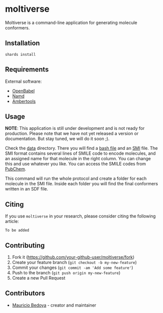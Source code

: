 # moltiverse

Moltiverse is a command-line application for generating molecule conformers.

## Installation

```
shards install
```

## Requirements
External software:
- [OpenBabel](https://openbabel.org)
- [Namd](https://www.ks.uiuc.edu/Research/namd/)
- [Ambertools](https://ambermd.org/AmberTools.php)

## Usage

**NOTE**: This application is still under development and is not ready for production. 
Please note that we have not yet released a version or documentation. But stay tuned, we will do it soon ;).

Check the [data](/data) directory. There you will find a [bash file](/data/run.sh) and an [SMI](/data/molecules.smi) file. The SMI format contains several lines of SMILE code to encode molecules, and an assigned name for that molecule in the right column. You can change this and use whatever you like.
You can access the SMILE codes from [PubChem](https://pubchem.ncbi.nlm.nih.gov/).

This command will run the whole protocol and create a folder for each molecule in the SMI file. Inside each folder you will find the final conformers written in an SDF file.

## Citing

If you use `moltiverse` in your research, please consider citing the
following article:

    To be added


## Contributing

1. Fork it (<https://github.com/your-github-user/moltiverse/fork>)
2. Create your feature branch (`git checkout -b my-new-feature`)
3. Commit your changes (`git commit -am 'Add some feature'`)
4. Push to the branch (`git push origin my-new-feature`)
5. Create a new Pull Request

## Contributors

- [Mauricio Bedoya](https://github.com/your-github-user) - creator and maintainer
